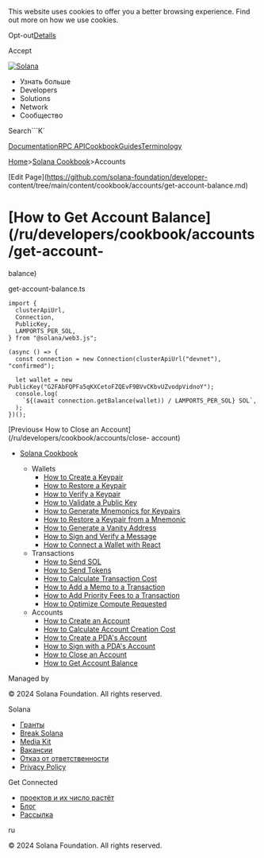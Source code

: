 This website uses cookies to offer you a better browsing experience. Find out
more on how we use cookies.

Opt-out[Details](/ru/privacy-policy#collection-of-information)

Accept

[![Solana](/_next/static/media/logotype-dark.f79d530d.svg)](/ru)

  * Узнать больше
  * Developers
  * Solutions
  * Network
  * Сообщество

Search```K`

[Documentation](/ru/docs)[RPC
API](/ru/docs/rpc)[Cookbook](/ru/developers/cookbook)[Guides](/ru/developers/guides)[Terminology](/ru/docs/terminology)

[Home](/ru)>[Solana Cookbook](/ru/developers/cookbook)>Accounts

[Edit Page](https://github.com/solana-foundation/developer-
content/tree/main/content/cookbook/accounts/get-account-balance.md)

# [How to Get Account Balance](/ru/developers/cookbook/accounts/get-account-
balance)

get-account-balance.ts

    
    
    import {
      clusterApiUrl,
      Connection,
      PublicKey,
      LAMPORTS_PER_SOL,
    } from "@solana/web3.js";
     
    (async () => {
      const connection = new Connection(clusterApiUrl("devnet"), "confirmed");
     
      let wallet = new PublicKey("G2FAbFQPFa5qKXCetoFZQEvF9BVvCKbvUZvodpVidnoY");
      console.log(
        `${(await connection.getBalance(wallet)) / LAMPORTS_PER_SOL} SOL`,
      );
    })();

[Previous« How to Close an Account](/ru/developers/cookbook/accounts/close-
account)

  * [Solana Cookbook](/ru/developers/cookbook)

    * Wallets
      * [How to Create a Keypair](/ru/developers/cookbook/wallets/create-keypair)
      * [How to Restore a Keypair](/ru/developers/cookbook/wallets/restore-keypair)
      * [How to Verify a Keypair](/ru/developers/cookbook/wallets/verify-keypair)
      * [How to Validate a Public Key](/ru/developers/cookbook/wallets/check-publickey)
      * [How to Generate Mnemonics for Keypairs](/ru/developers/cookbook/wallets/generate-mnemonic)
      * [How to Restore a Keypair from a Mnemonic](/ru/developers/cookbook/wallets/restore-from-mnemonic)
      * [How to Generate a Vanity Address](/ru/developers/cookbook/wallets/generate-vanity-address)
      * [How to Sign and Verify a Message](/ru/developers/cookbook/wallets/sign-message)
      * [How to Connect a Wallet with React](/ru/developers/cookbook/wallets/connect-wallet-react)
    * Transactions
      * [How to Send SOL](/ru/developers/cookbook/transactions/send-sol)
      * [How to Send Tokens](/ru/developers/cookbook/transactions/send-tokens)
      * [How to Calculate Transaction Cost](/ru/developers/cookbook/transactions/calculate-cost)
      * [How to Add a Memo to a Transaction](/ru/developers/cookbook/transactions/add-memo)
      * [How to Add Priority Fees to a Transaction](/ru/developers/cookbook/transactions/add-priority-fees)
      * [How to Optimize Compute Requested](/ru/developers/cookbook/transactions/optimize-compute)
    * Accounts
      * [How to Create an Account](/ru/developers/cookbook/accounts/create-account)
      * [How to Calculate Account Creation Cost](/ru/developers/cookbook/accounts/calculate-rent)
      * [How to Create a PDA's Account](/ru/developers/cookbook/accounts/create-pda-account)
      * [How to Sign with a PDA's Account](/ru/developers/cookbook/accounts/sign-with-pda)
      * [How to Close an Account](/ru/developers/cookbook/accounts/close-account)
      * [How to Get Account Balance](/ru/developers/cookbook/accounts/get-account-balance)

Managed by

[](/ru)

[](/youtube)[](/twitter)[](/discord)[](/reddit)[](/github)[](/telegram)

© 2024 Solana Foundation. All rights reserved.

Solana

  * [Гранты](https://solana.org/grants)
  * [Break Solana](https://break.solana.com/)
  * [Media Kit](/ru/branding)
  * [Вакансии](https://jobs.solana.com/)
  * [Отказ от ответственности](/ru/tos)
  * [Privacy Policy](/ru/privacy-policy)

Get Connected

  * [проектов и их число растёт](/ru/ecosystem)
  * [Блог](/ru/news)
  * [Рассылка](/ru/newsletter)

ru

© 2024 Solana Foundation. All rights reserved.

